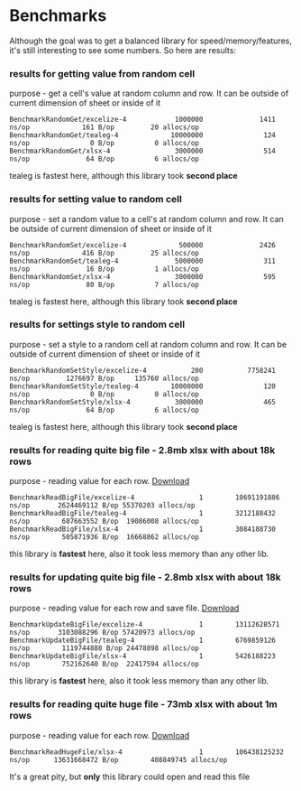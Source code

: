 # Benchmarks
Although the goal was to get a balanced library for speed/memory/features, it's still interesting to see some numbers. So here are results:

### results for getting value from random cell
purpose - get a cell's value at random column and row. It can be outside of current dimension of sheet or inside of it
```
BenchmarkRandomGet/excelize-4            1000000              1411 ns/op             161 B/op         20 allocs/op
BenchmarkRandomGet/tealeg-4             10000000               124 ns/op               0 B/op          0 allocs/op
BenchmarkRandomGet/xlsx-4                3000000               514 ns/op              64 B/op          6 allocs/op
```
tealeg is fastest here, although this library took **second place**



### results for setting value to random cell
purpose - set a random value to a cell's at random column and row. It can be outside of current dimension of sheet or inside of it
```
BenchmarkRandomSet/excelize-4             500000              2426 ns/op             416 B/op         25 allocs/op
BenchmarkRandomSet/tealeg-4              5000000               311 ns/op              16 B/op          1 allocs/op
BenchmarkRandomSet/xlsx-4                3000000               595 ns/op              80 B/op          7 allocs/op
```
tealeg is fastest here, although this library took **second place**



### results for settings style to random cell 
purpose - set a style to a random cell at random column and row. It can be outside of current dimension of sheet or inside of it
```
BenchmarkRandomSetStyle/excelize-4           200           7758241 ns/op         1276697 B/op     135760 allocs/op
BenchmarkRandomSetStyle/tealeg-4        10000000               120 ns/op               0 B/op          0 allocs/op
BenchmarkRandomSetStyle/xlsx-4           3000000               465 ns/op              64 B/op          6 allocs/op
```
tealeg is fastest here, although this library took **second place**



### results for reading quite big file - 2.8mb xlsx with about 18k rows
purpose - reading value for each row. [Download](https://www.dropbox.com/s/u27pjfzmyu1vbmx/example_big.xlsx?dl=0)
```
BenchmarkReadBigFile/excelize-4                1        10691191886 ns/op       2624469112 B/op 55370203 allocs/op
BenchmarkReadBigFile/tealeg-4                  1        3212188432 ns/op        687663552 B/op  19086008 allocs/op
BenchmarkReadBigFile/xlsx-4                    1        3084188730 ns/op        505871936 B/op  16668862 allocs/op
```
this library is **fastest** here, also it took less memory than any other lib.



### results for updating quite big file - 2.8mb xlsx with about 18k rows
purpose - reading value for each row and save file. [Download](https://www.dropbox.com/s/u27pjfzmyu1vbmx/example_big.xlsx?dl=0)
```
BenchmarkUpdateBigFile/excelize-4              1        13112628571 ns/op       3103088296 B/op 57420973 allocs/op
BenchmarkUpdateBigFile/tealeg-4                1        6769859126 ns/op        1119744888 B/op 24478898 allocs/op
BenchmarkUpdateBigFile/xlsx-4                  1        5426188223 ns/op        752162640 B/op  22417594 allocs/op
```
this library is **fastest** here, also it took less memory than any other lib.



### results for reading quite huge file - 73mb xlsx with about 1m rows
purpose - reading value for each row. [Download](https://www.dropbox.com/s/7zpqf0qw1yawviv/example_huge.xlsx?dl=0)
```
BenchmarkReadHugeFile/xlsx-4                   1        106438125232 ns/op      13631668472 B/op        408849745 allocs/op
```
It's a great pity, but **only** this library could open and read this file